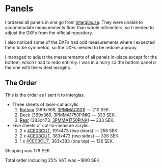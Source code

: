 # Panels

I ordered all panels in one go from [interglas.se](https://interglas.se/). They
were unable to accommodate measurements finer than whole millimeters, so I needed to adjust the DXFs
from the official repository.

I also noticed some of the DXFs had odd measurements where I expected them to be symmetric, so the
DXFs needed to be redone anyway.

I managed to adjust the measurements of all panels in-place except for the bottom, which I had to
redo entirely. I was in a hurry so the bottom panel is the one with the widest margins.

## The Order

This is the order as I sent it to interglas.

- Three sheets of laser-cut acrylic.
  1. [Bottom](./Bottom.pdf) (369x369, [3PMMACl101][]) — 210 SEK.
  2. [Deck](./Deck.pdf) (369x369, [3PMMA1750PINK][]) — 333 SEK.
  3. [Rear](./Rear.pdf) (383x473, [3PMMA1750PINK][]) — 333 SEK.
- Five sheets of cut-to-measure acrylic.
  1. 2 x [4CE03CUT][], 191x473 (two doors) — 256 SEK.
  2. 2 x [4CE03CUT][], 383x473 (two sides) — 336 SEK.
  3. 1 x [4CE03CUT][], 383x383 (one top) — 136 SEK.

Shipping was 179 SEK.

Total order including 25% VAT was ~1800 SEK.

[3PMMACl101]: https://interglas.se/shop/akryl-klar-3-500p.html
[3PMMA1750PINK]: https://interglas.se/shop/3-mm-spegel-4159p.html
[4CE03CUT]: https://interglas.se/shop/polykarbonat-klar-3-749p.html